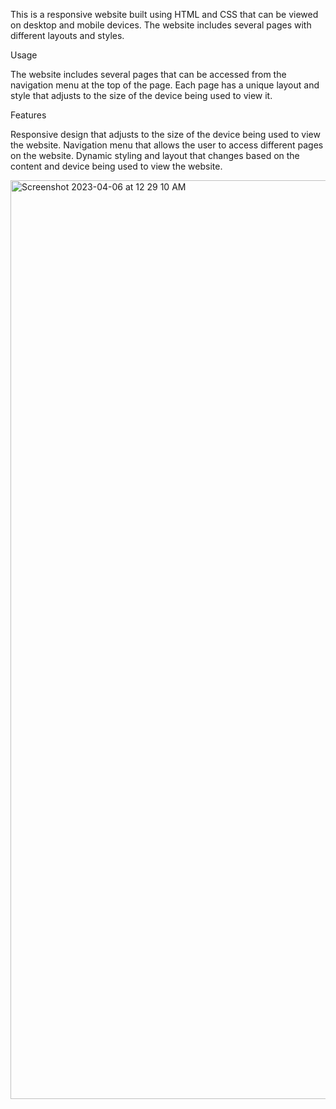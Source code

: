 This is a responsive website built using HTML and CSS that can be viewed on desktop and mobile devices. The website includes several pages with different layouts and styles.

Usage

The website includes several pages that can be accessed from the navigation menu at the top of the page. Each page has a unique layout and style that adjusts to the size of the device being used to view it.

Features

Responsive design that adjusts to the size of the device being used to view the website.
Navigation menu that allows the user to access different pages on the website.
Dynamic styling and layout that changes based on the content and device being used to view the website.


<img width="1470" alt="Screenshot 2023-04-06 at 12 29 10 AM" src="https://user-images.githubusercontent.com/95907789/230178957-9e5ba910-121e-4032-a322-6a45d3303e5b.png">
